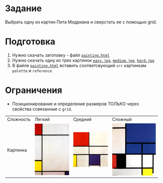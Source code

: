 # Задание
Выбрать одну из картин Пита Модриана и сверстать ее с помощью grid.

# Подготовка 
1. Нужно скачать заготовку - файл [`painting.html`](./painting.html)
2. Нужно скачать одну из трех картинок [`easy.jpg`](./easy.jpg), [`medium.jpg`](./medium.jpg), [`hard.jpg`](./hard.jpg)
3. В файле  [`painting.html`](./painting.html) вставить соответсвующий `src` картинкам `palette` и `reference`

# Ограничения
- Позиционирование и определение размеров ТОЛЬКО через свойства ссвязанные с `grid`. 

<table>
  <tr>
    <td>Cложность</td>
    <td>Легкий</td>
    <td>Средний</td >
    <td>Сложный</td>
  </tr>
  <tr>
    <td>Картинка</td>
    <td><img src="./easy.jpg"></td>
    <td><img src="./medium.jpg"></td>
    <td><img src="./hard.jpg"></td>
  </tr>
</table>